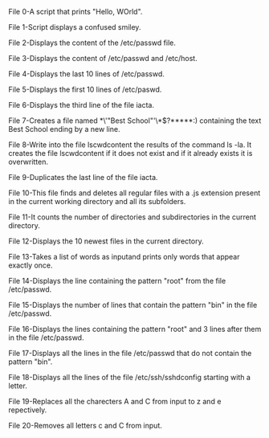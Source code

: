 File 0-A script that prints "Hello, WOrld".

File 1-Script displays a confused smiley.

File 2-Displays the content of the /etc/passwd file.

File 3-Displays the content of /etc/passwd and /etc/host.

File 4-Displays the last 10 lines of /etc/passwd.

File 5-Displays the first 10 lines of /etc/paswd.

File 6-Displays the third line of the file iacta.

File 7-Creates a file named \*\\'"Best School"\'\\*$\?\*\*\*\*\*:) containing the text Best School ending by a new line.

File 8-Write into the file lscwdcontent the results of the command ls -la. It creates the file lscwdcontent if it does not exist and if it already exists it is overwritten.

File 9-Duplicates the last line of the file iacta.

File 10-This file finds and deletes all regular files with a .js extension present in the current working directory and all its subfolders.

File 11-It counts the number of directories and subdirectories in the current directory.

File 12-Displays the 10 newest files in the current directory.

File 13-Takes a list of words as inputand prints only words that appear exactly once.

File 14-Displays the line containing the pattern "root" from the file /etc/passwd.

File 15-Displays the number of lines that contain the pattern "bin" in the file /etc/passwd.

File 16-Displays the lines containing the pattern "root" and 3 lines after them in the file /etc/passwd.

File 17-Displays all the lines in the file /etc/passwd that do not contain the pattern "bin".

File 18-Displays all the lines of the file /etc/ssh/sshdconfig starting with a letter.

File 19-Replaces all the charecters A and C from input to z and e repectively.

File 20-Removes all letters c and C from input.
